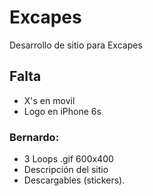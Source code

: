 # Excapes

Desarrollo de sitio para Excapes

## Falta
- X's en movil  
- Logo en iPhone 6s

### Bernardo: 

- 3 Loops .gif 600x400 
- Descripción del sitio
- Descargables (stickers). 